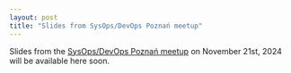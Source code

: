 ```yaml
---
layout: post
title: "Slides from SysOps/DevOps Poznań meetup"
---
```


Slides from the [SysOps/DevOps Poznań meetup](https://www.meetup.com/sysopspoz/events/304140865/) on November 21st, 2024 will be available here soon.
